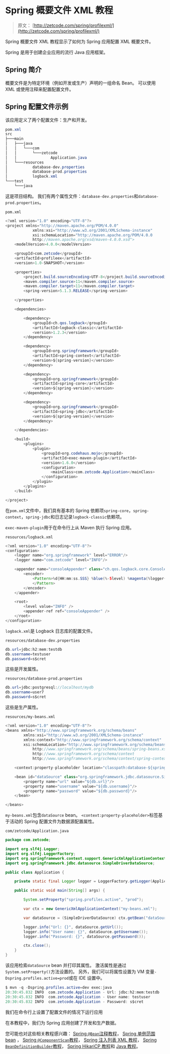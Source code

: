 # Spring 概要文件 XML 教程

> 原文： [http://zetcode.com/spring/profilexml/](http://zetcode.com/spring/profilexml/)

Spring 概要文件 XML 教程显示了如何为 Spring 应用配置 XML 概要文件。

Spring 是用于创建企业应用的流行 Java 应用框架。

## Spring 简介

概要文件是为特定环境（例如开发或生产）声明的一组命名 Bean。 可以使用 XML 或使用注释来配置配置文件。

## Spring 配置文件示例

该应用定义了两个配置文件：生产和开发。

```java
pom.xml
src
├───main
│   ├───java
│   │   └───com
│   │       └───zetcode
│   │               Application.java
│   └───resources
│           database-dev.properties
│           database-prod.properties
│           logback.xml
└───test
    └───java

```

这是项目结构。 我们有两个属性文件：`database-dev.properties`和`database-prod.properties`。

`pom.xml`

```java
<?xml version="1.0" encoding="UTF-8"?>
<project xmlns="http://maven.apache.org/POM/4.0.0"
            xmlns:xsi="http://www.w3.org/2001/XMLSchema-instance"
            xsi:schemaLocation="http://maven.apache.org/POM/4.0.0
            http://maven.apache.org/xsd/maven-4.0.0.xsd">
    <modelVersion>4.0.0</modelVersion>

    <groupId>com.zetcode</groupId>
    <artifactId>profileex</artifactId>
    <version>1.0-SNAPSHOT</version>

    <properties>
        <project.build.sourceEncoding>UTF-8</project.build.sourceEncoding>
        <maven.compiler.source>11</maven.compiler.source>
        <maven.compiler.target>11</maven.compiler.target>
        <spring-version>5.1.3.RELEASE</spring-version>

    </properties>

    <dependencies>

        <dependency>
            <groupId>ch.qos.logback</groupId>
            <artifactId>logback-classic</artifactId>
            <version>1.2.3</version>
        </dependency>

        <dependency>
            <groupId>org.springframework</groupId>
            <artifactId>spring-context</artifactId>
            <version>${spring-version}</version>
        </dependency>

        <dependency>
            <groupId>org.springframework</groupId>
            <artifactId>spring-core</artifactId>
            <version>${spring-version}</version>
        </dependency>      

        <dependency>
            <groupId>org.springframework</groupId>
            <artifactId>spring-jdbc</artifactId>
            <version>${spring-version}</version>
        </dependency>        

    </dependencies>

    <build>
        <plugins>
            <plugin>
                <groupId>org.codehaus.mojo</groupId>
                <artifactId>exec-maven-plugin</artifactId>
                <version>1.6.0</version>
                <configuration>
                    <mainClass>com.zetcode.Application</mainClass>
                </configuration>
            </plugin>
        </plugins>
    </build>

</project>

```

在`pom.xml`文件中，我们具有基本的 Spring 依赖项`spring-core`，`spring-context`，`spring-jdbc`和日志记录`logback-classic`依赖项。

`exec-maven-plugin`用于在命令行上从 Maven 执行 Spring 应用。

`resources/logback.xml`

```java
<?xml version="1.0" encoding="UTF-8"?>
<configuration>
    <logger name="org.springframework" level="ERROR"/>
    <logger name="com.zetcode" level="INFO"/>

    <appender name="consoleAppender" class="ch.qos.logback.core.ConsoleAppender">
        <encoder>
            <Pattern>%d{HH:mm:ss.SSS} %blue(%-5level) %magenta(%logger{36}) - %msg %n
            </Pattern>
        </encoder>
    </appender>

    <root>
        <level value="INFO" />
        <appender-ref ref="consoleAppender" />
    </root>
</configuration>

```

`logback.xml`是 Logback 日志库的配置文件。

`resources/database-dev.properties`

```java
db.url=jdbc:h2:mem:testdb
db.username=testuser
db.password=s$cret

```

这些是开发属性。

`resources/database-prod.properties`

```java
db.url=jdbc:postgresql://localhost/mydb
db.username=user7
db.password=s$cret

```

这些是生产属性。

`resources/my-beans.xml`

```java
<?xml version="1.0" encoding="UTF-8"?>
<beans xmlns="http://www.springframework.org/schema/beans"
        xmlns:xsi="http://www.w3.org/2001/XMLSchema-instance"
        xmlns:context="http://www.springframework.org/schema/context"
        xsi:schemaLocation="http://www.springframework.org/schema/beans
            http://www.springframework.org/schema/beans/spring-beans.xsd
            http://www.springframework.org/schema/context
            http://www.springframework.org/schema/context/spring-context.xsd">

    <context:property-placeholder location="classpath:database-${spring.profiles.active}.properties"/>

    <bean id="dataSource" class="org.springframework.jdbc.datasource.SimpleDriverDataSource">
        <property name="url" value="${db.url}"/>
        <property name="username" value="${db.username}"/>
        <property name="password" value="${db.password}"/>
    </bean>

</beans>

```

`my-beans.xml`包含`dataSource` bean。 `<context:property-placeholder>`标签基于活动的 Spring 配置文件为数据源配置属性。

`com/zetcode/Application.java`

```java
package com.zetcode;

import org.slf4j.Logger;
import org.slf4j.LoggerFactory;
import org.springframework.context.support.GenericXmlApplicationContext;
import org.springframework.jdbc.datasource.SimpleDriverDataSource;

public class Application {

    private static final Logger logger = LoggerFactory.getLogger(Application.class);

    public static void main(String[] args) {

        System.setProperty("spring.profiles.active", "prod");

        var ctx = new GenericXmlApplicationContext("my-beans.xml");

        var dataSource = (SimpleDriverDataSource) ctx.getBean("dataSource");

        logger.info("Url: {}", dataSource.getUrl());
        logger.info("User name: {}", dataSource.getUsername());
        logger.info("Password: {}", dataSource.getPassword());

        ctx.close();
    }
}

```

该应用检索`dataSource` bean 并打印其属性。 激活属性是通过`System.setProperty()`方法设置的。 另外，我们可以将属性设置为 VM 变量`-Dspring.profiles.active=prod`或在 IDE 设置中。

```java
$ mvn -q -Dspring.profiles.active=dev exec:java
20:30:45.832 INFO  com.zetcode.Application - Url: jdbc:h2:mem:testdb
20:30:45.832 INFO  com.zetcode.Application - User name: testuser
20:30:45.832 INFO  com.zetcode.Application - Password: s$cret

```

我们在命令行上设置了配置文件的情况下运行应用

在本教程中，我们为 Spring 应用创建了开发和生产数据。

您可能也对这些相关教程感兴趣： [Spring `@Bean`注释教程](/spring/bean/)， [Spring 单例范围 bean](/spring/singletonscope/) ， [Spring `@ComponentScan`教程](/spring/componentscan/)， [Spring 注入列表 XML 教程](/spring/injectlistxml/)， [Spring `BeanDefinitionBuilder`教程](/spring/beandefinitionbuilder/)， [Spring HikariCP 教程](/articles/springhikaricp/)和 [Java 教程](/lang/java/)。